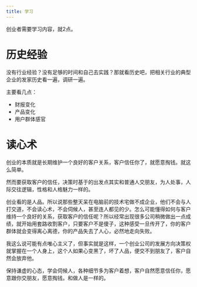 ```yaml
---
title: 学习
---
```


创业者需要学习内容，就2点。

# 历史经验

没有行业经验？没有足够的时间和自己去实践？那就看历史吧，把相关行业的典型企业的发家历史看一遍，调研一遍。

主要看几点：

- 财报变化
- 产品变化
- 用户群体感官


# 读心术

创业的本质就是长期维护一个良好的客户关系，客户信任你了，就愿意掏钱。就这么简单。

然而要获取客户的信任，决策时基于的出发点其实和普通人交朋友，为人处事，人际交往逻辑，性格和人格魅力一样的。

创业看的是人品。所以说那些整天呆在电脑前的技术宅做不成企业，他们不会与人打交道，不会读心术，不会伺候人，甚至连人都见的少。怎么可能懂得如何与客户维持一个良好的关系，获取客户的信任呢？所以经常出现很多公司稍微做出一点成绩，就开始用套路收割客户，只要客户不是傻子，这种感受一旦传开了，你的客户群体就会变得离心离德，你的产品失去了人心，必然地走向失败。

我这么说可能有点唯心主义了，但事实就是这样，一个创业公司的发展方向决策权就掌握在一个人身上，这个人如果心变黑了，坏了人品，便交不到朋友了，客户自然会放弃他。

保持谦虚的心态，学会伺候人，各种细节多为客户着想，客户自然愿意信任你，愿意跟你交朋友，愿意掏钱。和做人是一样的。